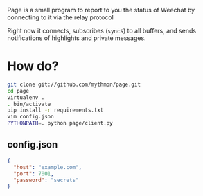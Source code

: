 Page is a small program to report to you the status of Weechat by
connecting to it via the relay protocol

Right now it connects, subscribes (`sync`s) to all buffers, and sends notifications of highlights and private messages.

How do?
=======

```sh
git clone git://github.com/mythmon/page.git
cd page
virtualenv .
. bin/activate
pip install -r requirements.txt
vim config.json
PYTHONPATH=. python page/client.py
```

config.json
-----------

```json
{
  "host": "example.com",
  "port": 7001,
  "password": "secrets"
}
```
